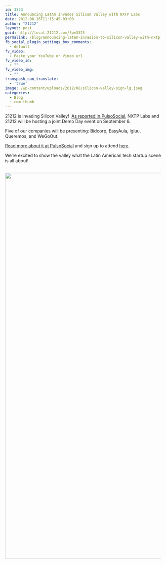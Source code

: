 ```yaml
---
id: 3323
title: Announcing LatAm Invades Silicon Valley with NXTP Labs
date: 2012-08-16T11:15:45-03:00
author: "21212"
layout: post
guid: http://local.21212.com/?p=3323
permalink: /blog/announcing-latam-invasion-to-silicon-valley-with-nxtp-labs/
fb_social_plugin_settings_box_comments:
  - default
fv_video:
  - Paste your YouTube or Vimeo url
fv_video_id:
  - ""
fv_video_img:
  - ""
transposh_can_translate:
  - 'true'
image: /wp-content/uploads/2012/08/silicon-valley-sign-lg.jpeg
categories:
  - Blog
  - com-thumb
---
```

21212 is invading Silicon Valley!  [As reported in PulsoSocial](http://en.pulsosocial.com/2012/08/14/nxtp-labs-21212-announce-latam-invasion-to-silicon-valley/), NXTP Labs and 21212 will be hosting a joint Demo Day event on September 6.

Five of our companies will be presenting: Bidcorp, EasyAula, Igluu, Queremos, and WeGoOut.

[Read more about it at PulsoSocial](http://en.pulsosocial.com/2012/08/14/nxtp-labs-21212-announce-latam-invasion-to-silicon-valley/) and sign up to attend [here](http://lataminvasion.eventbrite.com/).

We&#8217;re excited to show the valley what the Latin American tech startup scene is all about!

<p style="text-align: center;">
   <a href="http://local.21212.com/wp-content/uploads/2012/08/newsletter1.jpeg"><img class="alignnone size-full wp-image-3345" title="newsletter" src="http://local.21212.com/wp-content/uploads/2012/08/newsletter1.jpeg" alt="" width="600" height="1245" srcset="http://localhost:8080/wp-content/uploads/2012/08/newsletter1.jpeg 600w, http://localhost:8080/wp-content/uploads/2012/08/newsletter1-144x300.jpeg 144w, http://localhost:8080/wp-content/uploads/2012/08/newsletter1-493x1024.jpeg 493w" sizes="(max-width: 600px) 100vw, 600px" /></a>
</p>